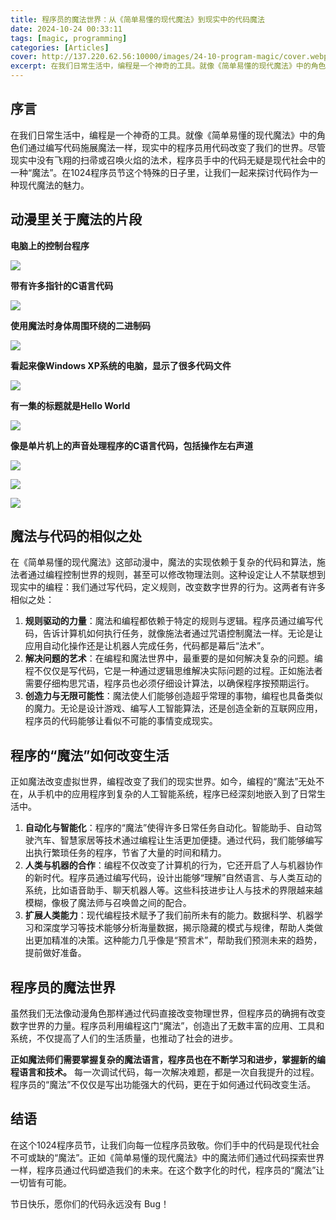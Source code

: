 ```yaml
---
title: 程序员的魔法世界：从《简单易懂的现代魔法》到现实中的代码魔法
date: 2024-10-24 00:33:11
tags: [magic, programming]
categories: [Articles]
cover: http://137.220.62.56:10000/images/24-10-program-magic/cover.webp
excerpt: 在我们日常生活中，编程是一个神奇的工具。就像《简单易懂的现代魔法》中的角色们通过编写代码施展魔法一样，现实中的程序员用代码改变了我们的世界。尽管现实中没有飞翔的扫帚或召唤火焰的法术，程序员手中的代码无疑是现代社会中的一种“魔法”。在1024程序员节这个特殊的日子里，让我们一起来探讨代码作为一种现代魔法的魅力。
---
```


## 序言

在我们日常生活中，编程是一个神奇的工具。就像《简单易懂的现代魔法》中的角色们通过编写代码施展魔法一样，现实中的程序员用代码改变了我们的世界。尽管现实中没有飞翔的扫帚或召唤火焰的法术，程序员手中的代码无疑是现代社会中的一种“魔法”。在1024程序员节这个特殊的日子里，让我们一起来探讨代码作为一种现代魔法的魅力。

## 动漫里关于魔法的片段

**电脑上的控制台程序**

![](http://137.220.62.56:10000/images/24-10-program-magic/1.png)

**带有许多指针的C语言代码**

![](http://137.220.62.56:10000/images/24-10-program-magic/2.png)

**使用魔法时身体周围环绕的二进制码**

![](http://137.220.62.56:10000/images/24-10-program-magic/3.png)

**看起来像Windows XP系统的电脑，显示了很多代码文件**

![](http://137.220.62.56:10000/images/24-10-program-magic/4.png)

**有一集的标题就是Hello World**

![](http://137.220.62.56:10000/images/24-10-program-magic/5.png)

**像是单片机上的声音处理程序的C语言代码，包括操作左右声道**

![](http://137.220.62.56:10000/images/24-10-program-magic/6.png)

![](http://137.220.62.56:10000/images/24-10-program-magic/7.png)

![](http://137.220.62.56:10000/images/24-10-program-magic/8.png)

## 魔法与代码的相似之处

在《简单易懂的现代魔法》这部动漫中，魔法的实现依赖于复杂的代码和算法，施法者通过编程控制世界的规则，甚至可以修改物理法则。这种设定让人不禁联想到现实中的编程：我们通过写代码，定义规则，改变数字世界的行为。这两者有许多相似之处：

1. **规则驱动的力量**：魔法和编程都依赖于特定的规则与逻辑。程序员通过编写代码，告诉计算机如何执行任务，就像施法者通过咒语控制魔法一样。无论是让应用自动化操作还是让机器人完成任务，代码都是幕后“法术”。
2. **解决问题的艺术**：在编程和魔法世界中，最重要的是如何解决复杂的问题。编程不仅仅是写代码，它是一种通过逻辑思维解决实际问题的过程。正如施法者需要仔细构思咒语，程序员也必须仔细设计算法，以确保程序按预期运行。
3. **创造力与无限可能性**：魔法使人们能够创造超乎常理的事物，编程也具备类似的魔力。无论是设计游戏、编写人工智能算法，还是创造全新的互联网应用，程序员的代码能够让看似不可能的事情变成现实。

## 程序的“魔法”如何改变生活

正如魔法改变虚拟世界，编程改变了我们的现实世界。如今，编程的“魔法”无处不在，从手机中的应用程序到复杂的人工智能系统，程序已经深刻地嵌入到了日常生活中。

1. **自动化与智能化**：程序的“魔法”使得许多日常任务自动化。智能助手、自动驾驶汽车、智慧家居等技术通过编程让生活更加便捷。通过代码，我们能够编写出执行繁琐任务的程序，节省了大量的时间和精力。
2. **人类与机器的合作**：编程不仅改变了计算机的行为，它还开启了人与机器协作的新时代。程序员通过编写代码，设计出能够“理解”自然语言、与人类互动的系统，比如语音助手、聊天机器人等。这些科技进步让人与技术的界限越来越模糊，像极了魔法师与召唤兽之间的配合。
3. **扩展人类能力**：现代编程技术赋予了我们前所未有的能力。数据科学、机器学习和深度学习等技术能够分析海量数据，揭示隐藏的模式与规律，帮助人类做出更加精准的决策。这种能力几乎像是“预言术”，帮助我们预测未来的趋势，提前做好准备。

## 程序员的魔法世界

虽然我们无法像动漫角色那样通过代码直接改变物理世界，但程序员的确拥有改变数字世界的力量。程序员利用编程这门“魔法”，创造出了无数丰富的应用、工具和系统，不仅提高了人们的生活质量，也推动了社会的进步。

**正如魔法师们需要掌握复杂的魔法语言，程序员也在不断学习和进步，掌握新的编程语言和技术。** 每一次调试代码，每一次解决难题，都是一次自我提升的过程。程序员的“魔法”不仅仅是写出功能强大的代码，更在于如何通过代码改变生活。

## 结语

在这个1024程序员节，让我们向每一位程序员致敬。你们手中的代码是现代社会不可或缺的“魔法”。正如《简单易懂的现代魔法》中的魔法师们通过代码探索世界一样，程序员通过代码塑造我们的未来。在这个数字化的时代，程序员的“魔法”让一切皆有可能。

节日快乐，愿你们的代码永远没有 Bug！